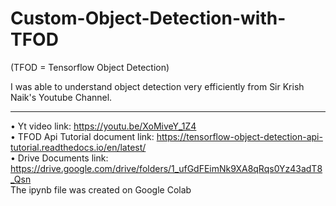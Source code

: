 # Custom-Object-Detection-with-TFOD
(TFOD = Tensorflow Object Detection)

I was able to understand object detection very efficiently from Sir Krish Naik's Youtube Channel. 
<hr> 

•	Yt video link: https://youtu.be/XoMiveY_1Z4 <br>
•	TFOD Api Tutorial document link: https://tensorflow-object-detection-api-tutorial.readthedocs.io/en/latest/ <br>
•	Drive Documents link: https://drive.google.com/drive/folders/1_ufGdFEimNk9XA8qRqs0Yz43adT8_Qsn  <br>
The ipynb file was created on Google Colab
